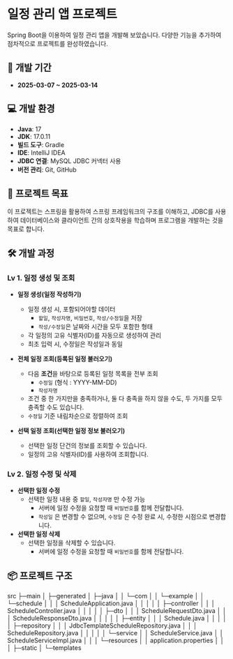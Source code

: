 # 일정 관리 앱 프로젝트

Spring Boot을 이용하여 일정 관리 앱을 개발해 보았습니다. 다양한 기능을 추가하여 점차적으로 프로젝트를 완성하였습니다.

## 📅 개발 기간

- **2025-03-07 ~ 2025-03-14**

## 💻 개발 환경

- **Java**: 17
- **JDK**: 17.0.11
- **빌드 도구**: Gradle
- **IDE**: IntelliJ IDEA
- **JDBC 연결**: MySQL JDBC 커넥터 사용
- **버전 관리**: Git, GitHub

## 🚀 프로젝트 목표

이 프로젝트는 스프링을 활용하여 스프링 프레임워크의 구조를 이해하고, JDBC를 사용하여 데이터베이스와 클라이언트 간의 상호작용을 학습하며 프로그램을 개발하는 것을 목표로 합니다.

## 🛠️ 개발 과정

### Lv 1. 일정 생성 및 조회
- **일정 생성(일정 작성하기)**
  - 일정 생성 시, 포함되어야할 데이터
    - `할일`, `작성자명`, `비밀번호`, `작성/수정일`을 저장
    - `작성/수정일`은 날짜와 시간을 모두 포함한 형태
  - 각 일정의 고유 식별자(ID)를 자동으로 생성하여 관리
  - 최초 입력 시, 수정일은 작성일과 동일

- **전체 일정 조회(등록된 일정 불러오기)**
  - 다음 **조건**을 바탕으로 등록된 일정 목록을 전부 조회
    - `수정일` (형식 : YYYY-MM-DD)
    - `작성자명`
  - 조건 중 한 가지만을 충족하거나, 둘 다 충족을 하지 않을 수도, 두 가지를 모두 충족할 수도 있습니다.
  - `수정일` 기준 내림차순으로 정렬하여 조회
        
- **선택 일정 조회(선택한 일정 정보 불러오기)**
  - 선택한 일정 단건의 정보를 조회할 수 있습니다.
  - 일정의 고유 식별자(ID)를 사용하여 조회합니다.

### Lv 2. 일정 수정 및 삭제 

- **선택한 일정 수정**
  - 선택한 일정 내용 중 `할일`, `작성자명` 만 수정 가능
    - 서버에 일정 수정을 요청할 때 `비밀번호`를 함께 전달합니다.
    - `작성일` 은 변경할 수 없으며, `수정일` 은 수정 완료 시, 수정한 시점으로 변경합니다.
- **선택한 일정 삭제**
  - 선택한 일정을 삭제할 수 있습니다.
    - 서버에 일정 수정을 요청할 때 `비밀번호`를 함께 전달합니다.

## 📦 프로젝트 구조

src
    ├─main
    │  ├─generated
    │  ├─java
    │  │  └─com
    │  │      └─example
    │  │          └─schedule
    │  │              │  ScheduleApplication.java
    │  │              │
    │  │              ├─controller
    │  │              │      ScheduleController.java
    │  │              │
    │  │              ├─dto
    │  │              │      ScheduleRequestDto.java
    │  │              │      ScheduleResponseDto.java
    │  │              │
    │  │              ├─entity
    │  │              │      Schedule.java
    │  │              │
    │  │              ├─repository
    │  │              │      JdbcTemplateScheduleRepository.java
    │  │              │      ScheduleRepository.java
    │  │              │
    │  │              └─service
    │  │                      ScheduleService.java
    │  │                      ScheduleServiceImpl.java
    │  │
    │  └─resources
    │      │  application.properties
    │      │
    │      ├─static
    │      └─templates


